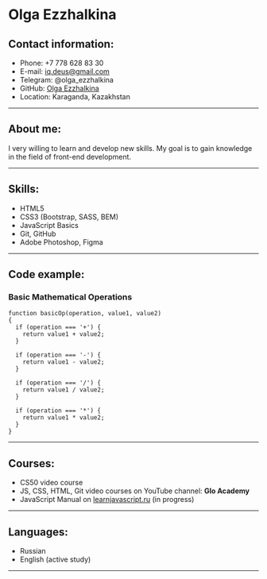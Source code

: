 # Olga Ezzhalkina

## Contact information:

- Phone: +7 778 628 83 30
- E-mail: iq.deus@gmail.com
- Telegram: @olga_ezzhalkina
- GitHub: [Olga Ezzhalkina](https://github.com/OlgaEzzhlkina)
- Location: Karaganda, Kazakhstan

---

## About me:

I very willing to learn and develop new skills. My goal is to gain knowledge in the field of front-end development.

---

## Skills:

- HTML5
- CSS3 (Bootstrap, SASS, BEM)
- JavaScript Basics
- Git, GitHub
- Adobe Photoshop, Figma

---

## Code example:

### Basic Mathematical Operations

```
function basicOp(operation, value1, value2)
{
  if (operation === '+') {
    return value1 + value2;
  }

  if (operation === '-') {
    return value1 - value2;
  }

  if (operation === '/') {
    return value1 / value2;
  }

  if (operation === '*') {
    return value1 * value2;
  }
}
```

---

## Courses:

- CS50 video course
- JS, CSS, HTML, Git video courses on YouTube channel: **Glo Academy**
- JavaScript Manual on [learnjavascript.ru](https://learn.javascript.ru/) (in progress)

---

## Languages:

- Russian
- English (active study)

---
